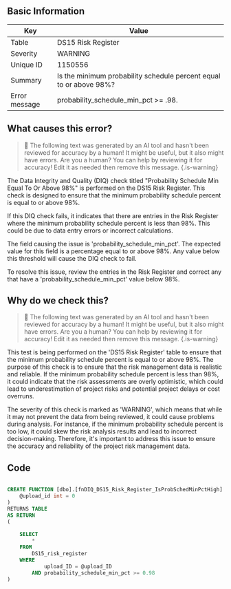 ## Basic Information
| Key         | Value          |
|-------------|----------------|
| Table       | DS15 Risk Register |
| Severity    | WARNING |
| Unique ID   | 1150556   |
| Summary     | Is the minimum probability schedule percent equal to or above 98%? |
| Error message | probability_schedule_min_pct >= .98. |

## What causes this error?

> :robot: The following text was generated by an AI tool and hasn't been reviewed for accuracy by a human! It might be useful, but it also might have errors. Are you a human? You can help by reviewing it for accuracy! Edit it as needed then remove this message.
{.is-warning}

The Data Integrity and Quality (DIQ) check titled "Probability Schedule Min Equal To Or Above 98%" is performed on the DS15 Risk Register. This check is designed to ensure that the minimum probability schedule percent is equal to or above 98%. 

If this DIQ check fails, it indicates that there are entries in the Risk Register where the minimum probability schedule percent is less than 98%. This could be due to data entry errors or incorrect calculations. 

The field causing the issue is 'probability_schedule_min_pct'. The expected value for this field is a percentage equal to or above 98%. Any value below this threshold will cause the DIQ check to fail. 

To resolve this issue, review the entries in the Risk Register and correct any that have a 'probability_schedule_min_pct' value below 98%.
## Why do we check this?

> :robot: The following text was generated by an AI tool and hasn't been reviewed for accuracy by a human! It might be useful, but it also might have errors. Are you a human? You can help by reviewing it for accuracy! Edit it as needed then remove this message.
{.is-warning}

This test is being performed on the 'DS15 Risk Register' table to ensure that the minimum probability schedule percent is equal to or above 98%. The purpose of this check is to ensure that the risk management data is realistic and reliable. If the minimum probability schedule percent is less than 98%, it could indicate that the risk assessments are overly optimistic, which could lead to underestimation of project risks and potential project delays or cost overruns.

The severity of this check is marked as 'WARNING', which means that while it may not prevent the data from being reviewed, it could cause problems during analysis. For instance, if the minimum probability schedule percent is too low, it could skew the risk analysis results and lead to incorrect decision-making. Therefore, it's important to address this issue to ensure the accuracy and reliability of the project risk management data.
## Code

```sql

CREATE FUNCTION [dbo].[fnDIQ_DS15_Risk_Register_IsProbSchedMinPctHigh] (
	@upload_id int = 0
)
RETURNS TABLE
AS RETURN
(
	
	SELECT 
		*
	FROM 
		DS15_risk_register
	WHERE 
			upload_ID = @upload_ID
		AND probability_schedule_min_pct >= 0.98
)
```
